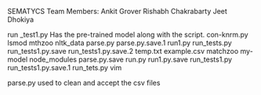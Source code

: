 SEMATYCS
Team Members:
Ankit Grover
Rishabh Chakrabarty
Jeet Dhokiya

run _test1.py 
Has the pre-trained model along with the script.
con-knrm.py  lsmod     mthzoo    nltk_data     parse.py       parse.py.save.1  run1.py       run_tests.py   run_tests1.py.save    run_tests1.py.save.2  temp.txt
example.csv  matchzoo  my-model  node_modules  parse.py.save  run.py           run1.py.save  run_tests1.py  run_tests1.py.save.1  run_tets.py           vim

parse.py used to clean and accept the csv files

